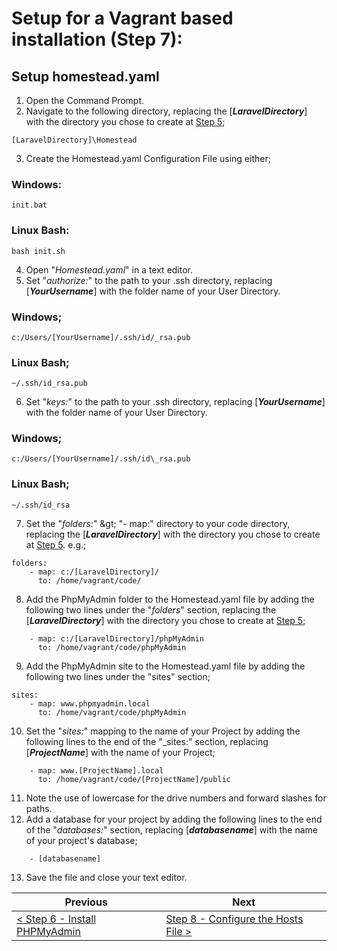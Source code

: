 # Setup for a Vagrant based installation (Step 7):

## Setup homestead.yaml

1. Open the Command Prompt.
2. Navigate to the following directory, replacing the [**_LaravelDirectory_**] with the directory you chose to create at [Step 5](vagrant-5.md);
  
```
[LaravelDirectory]\Homestead
```

3. Create the Homestead.yaml Configuration File using either;

### Windows:

```
init.bat
```

### Linux Bash:

```
bash init.sh
```

4. Open "_Homestead.yaml_" in a text editor.
5. Set &quot;_authorize:_&quot; to the path to your .ssh directory, replacing [**_YourUsername_**] with the folder name of your User Directory.
  
### Windows;

```
c:/Users/[YourUsername]/.ssh/id/_rsa.pub
```

### Linux Bash;

```
~/.ssh/id_rsa.pub
```

6. Set &quot;_keys:_&quot; to the path to your .ssh directory, replacing [**_YourUsername_**] with the folder name of your User Directory.
  
### Windows;

```
c:/Users/[YourUsername]/.ssh/id\_rsa.pub
```

### Linux Bash;

```
~/.ssh/id_rsa
```

7. Set the &quot;_folders:_&quot; \&gt; &quot;- map:&quot; directory to your code directory, replacing the [**_LaravelDirectory_**] with the directory you chose to create at [Step 5](vagrant-5.md). e.g.;

```
folders:
    - map: c:/[LaravelDirectory]/
      to: /home/vagrant/code/
```

8. Add the PhpMyAdmin folder to the Homestead.yaml file by adding the following two lines under the &quot;_folders_&quot; section, replacing the [**_LaravelDirectory_**] with the directory you chose to create at [Step 5](vagrant-5.md);

```
    - map: c:/[LaravelDirectory]/phpMyAdmin
      to: /home/vagrant/code/phpMyAdmin
```

9. Add the PhpMyAdmin site to the Homestead.yaml file by adding the following two lines under the &quot;sites&quot; section;

```
sites:
    - map: www.phpmyadmin.local
      to: /home/vagrant/code/phpMyAdmin
```

10. Set the "_sites:_" mapping to the name of your Project by adding the following lines to the end of the "_sites:" section, replacing [**_ProjectName_**] with the name of your Project;

```
    - map: www.[ProjectName].local
      to: /home/vagrant/code/[ProjectName]/public
```

11. Note the use of lowercase for the drive numbers and forward slashes for paths.
12. Add a database for your project by adding the following lines to the end of the "_databases:_" section, replacing [**_databasename_**] with the name of your project's database;

```
    - [databasename]
```

13. Save the file and close your text editor.

| Previous | Next |
| -------- | ---- |
| [< Step 6 - Install PHPMyAdmin](vagrant-6.md) | [Step 8 - Configure the Hosts File >](vagrant-8.md) |
